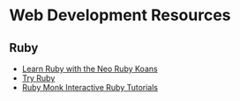 # Web Development Resources

## Ruby

  * [Learn Ruby with the Neo Ruby Koans](http://rubykoans.com/)
  * [Try Ruby](http://tryruby.org/)
  * [Ruby Monk Interactive Ruby Tutorials](https://rubymonk.com/)
